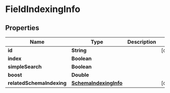 
# FieldIndexingInfo

## Properties
Name | Type | Description | Notes
------------ | ------------- | ------------- | -------------
**id** | **String** |  |  [optional]
**index** | **Boolean** |  | 
**simpleSearch** | **Boolean** |  | 
**boost** | **Double** |  | 
**relatedSchemaIndexing** | [**SchemaIndexingInfo**](SchemaIndexingInfo.md) |  |  [optional]



